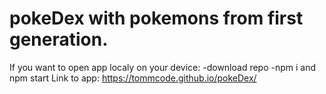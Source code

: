 # pokeDex with pokemons from first generation.
If you want to open app localy on your device:
-download repo
-npm i and npm start
Link to app: https://tommcode.github.io/pokeDex/
